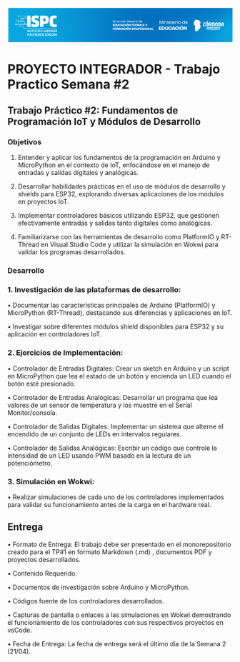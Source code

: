 ![alt text](Recursos/Banner-ispc.png)

# PROYECTO INTEGRADOR - Trabajo Practico Semana #2

## Trabajo Práctico #2: Fundamentos de Programación IoT y Módulos de Desarrollo

### Objetivos  
1. Entender y aplicar los fundamentos de la programación en Arduino y MicroPython en el contexto de IoT, enfocándose en el manejo de entradas y salidas digitales y analógicas.  

2. Desarrollar habilidades prácticas en el uso de módulos de desarrollo y shields para ESP32, explorando diversas aplicaciones de los módulos en proyectos IoT.  

3. Implementar controladores básicos utilizando ESP32, que gestionen efectivamente entradas y salidas tanto digitales como analógicas.  

4. Familiarizarse con las herramientas de desarrollo como PlatformIO y RT-Thread en Visual Studio Code y utilizar la simulación en Wokwi para validar los programas desarrollados.  



### Desarrollo  


### 1. Investigación de las plataformas de desarrollo:
• Documentar las características principales de Arduino (PlatformIO) y MicroPython (RT-Thread), destacando sus diferencias y aplicaciones en IoT.  

• Investigar sobre diferentes módulos shield disponibles para ESP32 y su aplicación en controladores IoT.  

### 2. Ejercicios de Implementación:  

• Controlador de Entradas Digitales: Crear un sketch en Arduino y un script en MicroPython que lea el estado de un botón y encienda un LED cuando el botón esté presionado.  

• Controlador de Entradas Analógicas: Desarrollar un programa que lea valores de un sensor de temperatura y los muestre en el Serial Monitor/consola.  

• Controlador de Salidas Digitales: Implementar un sistema que alterne el encendido de un conjunto de LEDs en intervalos regulares.  

• Controlador de Salidas Analógicas: Escribir un código que controle la intensidad de un LED usando PWM basado en la lectura de un potenciómetro.  

### 3. Simulación en Wokwi:  

• Realizar simulaciones de cada uno de los controladores implementados para validar su funcionamiento antes de la carga en el hardware real.  
  
## Entrega  

• Formato de Entrega: El trabajo debe ser presentado en el monorepositorio creado para el TP#1 en formato Markdown (.md) , documentos PDF y proyectos desarrollados.  

• Contenido Requerido:  

• Documentos de investigación sobre Arduino y MicroPython.  

• Códigos fuente de los controladores desarrollados.  

• Capturas de pantalla o enlaces a las simulaciones en Wokwi demostrando el funcionamiento de los controladores con sus respectivos proyectos en vsCode.  

• Fecha de Entrega: La fecha de entrega será el último día de la Semana 2 (21/04).  

  


